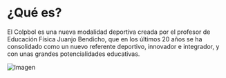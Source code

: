 # ¿Qué es?
El Colpbol es una nueva modalidad 
deportiva creada por el profesor de 
Educación Física Juanjo Bendicho, 
que en los últimos 20 años se ha 
consolidado como un nuevo referente 
deportivo, innovador e integrador, y 
con unas grandes potencialidades 
educativas.

![Imagen](Img/Logotipo-Oficial-del-Colpbol-300x260.png)



